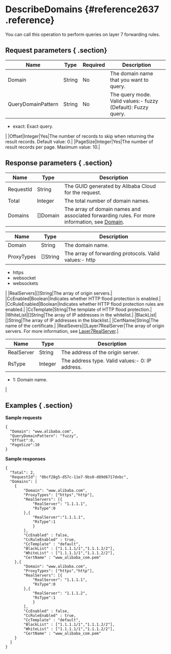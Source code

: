 # DescribeDomains {#reference2637 .reference}

You can call this operation to perform queries on layer 7 forwarding rules.

## Request parameters { .section}

|Name|Type|Required|Description|
|----|----|--------|-----------|
|Domain|String|No|The domain name that you want to query.|
|QueryDomainPattern|String|No|The query mode. Valid values:-   fuzzy \(Default\): Fuzzy query.
-   exact: Exact query.

|
|Offset|Integer|Yes|The number of records to skip when returning the result records. Default value: 0.|
|PageSize|Integer|Yes|The number of result records per page. Maximum value: 10.|

## Response parameters { .section}

|Name|Type|Description|
|----|----|-----------|
|RequestId|String|The GUID generated by Alibaba Cloud for the request.|
|Total|Integer|The total number of domain names.|
|Domains|\[\]Domain|The array of domain names and associated forwarding rules. For more information, see [Domain](#).|

|Name|Type|Description|
|----|----|-----------|
|Domain|String|The domain name.|
|ProxyTypes|\[\]String|The array of forwarding protocols. Valid values:-   http
-   https
-   websocket
-   websockets

|
|RealServers|\[\]String|The array of origin servers.|
|CcEnabled|Boolean|Indicates whether HTTP flood protection is enabled.|
|CcRuleEnabled|Boolean|Indicates whether HTTP flood protection rules are enabled.|
|CcTemplate|String|The template of HTTP flood protection.|
|WhiteList|\[\]String|The array of IP addresses in the whitelist.|
|BlackList|\[\]String|The array of IP addresses in the blacklist.|
|CertName|String|The name of the certificate.|
|RealSevers|\[\]Layer7RealServer|The array of origin servers. For more information, see [Layer7RealServer](#).|

|Name|Type|Description|
|----|----|-----------|
|RealServer|String|The address of the origin server.|
|RsType|Integer|The address type. Valid values:-   0: IP address.
-   1: Domain name.

|

## Examples { .section}

**Sample requests**

```
{
  "Domain": "www.alibaba.com",
  "QueryDomainPattern": "fuzzy",
  "Offset":0,
  "PageSize":10
}

```

**Sample responses**

```
{
  "Total": 2,
  "RequestId": "0bcf28g5-d57c-11e7-9bs0-d89d6717dxbc",
  "Domains": [
  	{
		"Domain": "www.alibaba.com",
		"ProxyTypes": ["https","http"],
		"RealServers": [{
			"RealServer": "1.1.1.1",
			"RsType":0
		},{
			"RealServer":"1.1.1.1",
			"RsType":1
			}
		],
		"CcEnabled" : false,
		"CcRuleEnabled" : true,
		"CcTemplate" : "default",
		"BlackList" : ["1.1.1.1/1","1.1.1.2/2"],
		"WhiteList" : ["1.1.1.1/1","1.1.1.2/2"],
		"CertName" : "www_alibaba_com.pem"
	},{
		"Domain": "www.alibaba.com",
		"ProxyTypes": ["https","http"],
		"RealServers": [{
			"RealServer": "1.1.1.1",
			"RsType":0
		},{
			"RealServer": "1.1.1.2",
			"RsType":1
			}
		],
		"CcEnabled" : false,
		"CcRuleEnabled" : true,
		"CcTemplate" : "default",
		"BlackList" : ["1.1.1.1/1","1.1.1.2/2"],
		"WhiteList" : ["1.1.1.1/1","1.1.1.2/2"],
		"CertName" : "www_alibaba_com.pem"
	}
  ]
}

```

